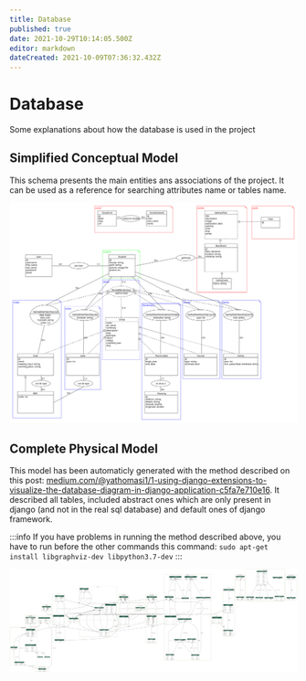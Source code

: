 ```yaml
---
title: Database
published: true
date: 2021-10-29T10:14:05.500Z
editor: markdown
dateCreated: 2021-10-09T07:36:32.432Z
---
```


# Database

Some explanations about how the database is used in the project

## Simplified Conceptual Model

This schema presents the main entities ans associations of the project. It can be used as a reference for searching attributes name or tables name.

[![schema_bdd.svg](/schema_bdd_simplified.svg)](/schema_bdd_simplified.svg)

## Complete Physical Model

This model has been automaticly generated with the method described on this post: [medium.com/@yathomasi1/1-using-django-extensions-to-visualize-the-database-diagram-in-django-application-c5fa7e710e16](https://medium.com/@yathomasi1/1-using-django-extensions-to-visualize-the-database-diagram-in-django-application-c5fa7e710e16). It described all tables, included abstract ones which are only present in django (and not in the real sql database) and default ones of django framework.

:::info
If you have problems in running the method described above, you have to run before the other commands this command:
`sudo apt-get install libgraphviz-dev libpython3.7-dev`
:::

[![schema_bdd_complete.png](/schema_bdd_complete.png)](/schema_bdd_complete.png)
